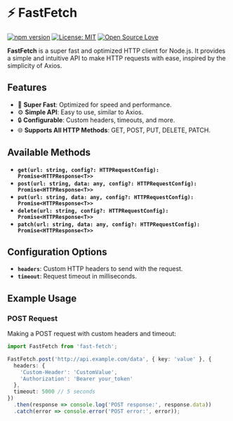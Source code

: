 # ⚡ FastFetch

[![npm version](https://badge.fury.io/js/fast-fetch.svg)](https://badge.fury.io/js/fast-fetch)
[![License: MIT](https://img.shields.io/badge/License-MIT-yellow.svg)](https://opensource.org/licenses/MIT)
[![Open Source Love](https://badges.frapsoft.com/os/v1/open-source.svg?v=103)](https://github.com/ellerbrock/open-source-badge/)

**FastFetch** is a super fast and optimized HTTP client for Node.js. It provides a simple and intuitive API to make HTTP requests with ease, inspired by the simplicity of Axios.

## Features
- 🚀 **Super Fast**: Optimized for speed and performance.
- ⚙️ **Simple API**: Easy to use, similar to Axios.
- 🔒 **Configurable**: Custom headers, timeouts, and more.
- 🌐 **Supports All HTTP Methods**: GET, POST, PUT, DELETE, PATCH.

## Available Methods

- **`get(url: string, config?: HTTPRequestConfig): Promise<HTTPResponse<T>>`**
- **`post(url: string, data: any, config?: HTTPRequestConfig): Promise<HTTPResponse<T>>`**
- **`put(url: string, data: any, config?: HTTPRequestConfig): Promise<HTTPResponse<T>>`**
- **`delete(url: string, config?: HTTPRequestConfig): Promise<HTTPResponse<T>>`**
- **`patch(url: string, data: any, config?: HTTPRequestConfig): Promise<HTTPResponse<T>>`**

## Configuration Options

- **`headers`**: Custom HTTP headers to send with the request.
- **`timeout`**: Request timeout in milliseconds.

## Example Usage

### POST Request

Making a POST request with custom headers and timeout:

```typescript
import FastFetch from 'fast-fetch';

FastFetch.post('http://api.example.com/data', { key: 'value' }, {
  headers: {
    'Custom-Header': 'CustomValue',
    'Authorization': 'Bearer your_token'
  },
  timeout: 5000 // 5 seconds
})
  .then(response => console.log('POST response:', response.data))
  .catch(error => console.error('POST error:', error));

